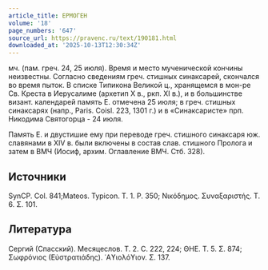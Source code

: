 ```yaml
---
article_title: ЕРМОГЕН
volume: '18'
page_numbers: '647'
source_url: https://pravenc.ru/text/190181.html
downloaded_at: '2025-10-13T12:30:34Z'
---
```


мч. (пам. греч. 24, 25 июля). Время и место мученической кончины неизвестны. Согласно сведениям греч. стишных синаксарей, скончался во время пыток. В списке Типикона Великой ц., хранящемся в мон-ре Св. Креста в Иерусалиме (архетип Х в., ркп. XI в.), и в большинстве визант. календарей память Е. отмечена 25 июля; в греч. стишных синаксарях (напр., Paris. Coisl. 223, 1301 г.) и в «Синаксаристе» прп. Никодима Святогорца - 24 июля.

Память Е. и двустишие ему при переводе греч. стишного синаксаря юж. славянами в XIV в. были включены в состав слав. стишного Пролога и затем в ВМЧ (Иосиф, архим. Оглавление ВМЧ. Стб. 328).

## Источники

SynCP. Col. 841;Mateos. Typicon. Т. 1. P. 350; Νικόδημος. Συναξαριστής. Τ. 6. Σ. 101.

## Литература

Сергий (Спасский). Месяцеслов. Т. 2. С. 222, 224; ΘΗΕ. Τ. 5. Σ. 874; Σωφρόνιος (Εὐστρατιάδης). ῾Αϒιολόϒιον. Σ. 137.
